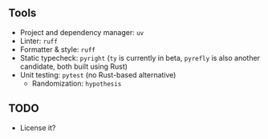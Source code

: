 ## Tools

- Project and dependency manager: `uv`
- Linter: `ruff`
- Formatter & style: `ruff`
- Static typecheck: `pyright` (`ty` is currently in beta, `pyrefly` is also another candidate, both built using Rust)
- Unit testing: `pytest` (no Rust-based alternative)
    - Randomization: `hypothesis`


## TODO

- License it?
